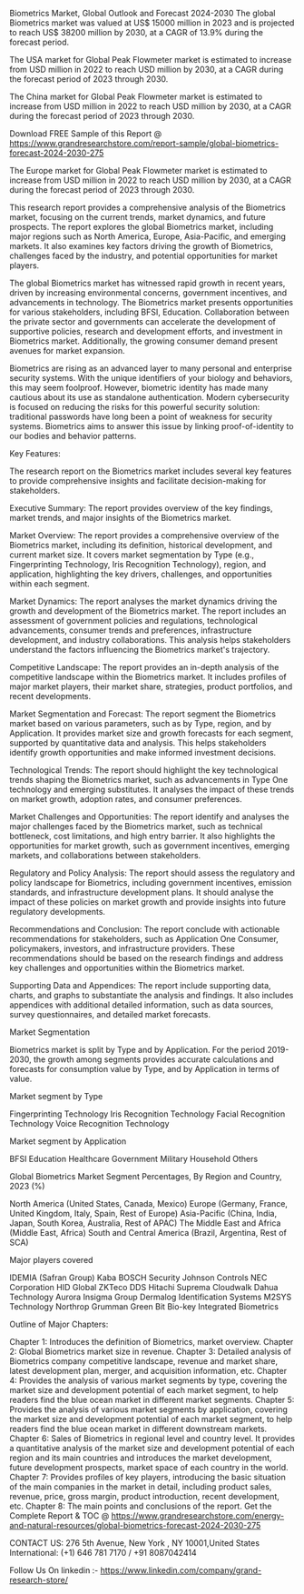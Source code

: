 Biometrics Market, Global Outlook and Forecast 2024-2030
The global Biometrics market was valued at US$ 15000 million in 2023 and is projected to reach US$ 38200 million by 2030, at a CAGR of 13.9% during the forecast period.

The USA market for Global Peak Flowmeter market is estimated to increase from USD million in 2022 to reach USD million by 2030, at a CAGR during the forecast period of 2023 through 2030.

The China market for Global Peak Flowmeter market is estimated to increase from USD million in 2022 to reach USD million by 2030, at a CAGR during the forecast period of 2023 through 2030.

Download FREE Sample of this Report @ https://www.grandresearchstore.com/report-sample/global-biometrics-forecast-2024-2030-275

The Europe market for Global Peak Flowmeter market is estimated to increase from USD million in 2022 to reach USD million by 2030, at a CAGR during the forecast period of 2023 through 2030.

This research report provides a comprehensive analysis of the Biometrics market, focusing on the current trends, market dynamics, and future prospects. The report explores the global Biometrics market, including major regions such as North America, Europe, Asia-Pacific, and emerging markets. It also examines key factors driving the growth of Biometrics, challenges faced by the industry, and potential opportunities for market players.

The global Biometrics market has witnessed rapid growth in recent years, driven by increasing environmental concerns, government incentives, and advancements in technology. The Biometrics market presents opportunities for various stakeholders, including BFSI, Education. Collaboration between the private sector and governments can accelerate the development of supportive policies, research and development efforts, and investment in Biometrics market. Additionally, the growing consumer demand present avenues for market expansion.

Biometrics are rising as an advanced layer to many personal and enterprise security systems. With the unique identifiers of your biology and behaviors, this may seem foolproof. However, biometric identity has made many cautious about its use as standalone authentication. Modern cybersecurity is focused on reducing the risks for this powerful security solution: traditional passwords have long been a point of weakness for security systems. Biometrics aims to answer this issue by linking proof-of-identity to our bodies and behavior patterns.

Key Features:

The research report on the Biometrics market includes several key features to provide comprehensive insights and facilitate decision-making for stakeholders.

Executive Summary: The report provides overview of the key findings, market trends, and major insights of the Biometrics market.

Market Overview: The report provides a comprehensive overview of the Biometrics market, including its definition, historical development, and current market size. It covers market segmentation by Type (e.g., Fingerprinting Technology, Iris Recognition Technology), region, and application, highlighting the key drivers, challenges, and opportunities within each segment.

Market Dynamics: The report analyses the market dynamics driving the growth and development of the Biometrics market. The report includes an assessment of government policies and regulations, technological advancements, consumer trends and preferences, infrastructure development, and industry collaborations. This analysis helps stakeholders understand the factors influencing the Biometrics market's trajectory.

Competitive Landscape: The report provides an in-depth analysis of the competitive landscape within the Biometrics market. It includes profiles of major market players, their market share, strategies, product portfolios, and recent developments.

Market Segmentation and Forecast: The report segment the Biometrics market based on various parameters, such as by Type, region, and by Application. It provides market size and growth forecasts for each segment, supported by quantitative data and analysis. This helps stakeholders identify growth opportunities and make informed investment decisions.

Technological Trends: The report should highlight the key technological trends shaping the Biometrics market, such as advancements in Type One technology and emerging substitutes. It analyses the impact of these trends on market growth, adoption rates, and consumer preferences.

Market Challenges and Opportunities: The report identify and analyses the major challenges faced by the Biometrics market, such as technical bottleneck, cost limitations, and high entry barrier. It also highlights the opportunities for market growth, such as government incentives, emerging markets, and collaborations between stakeholders.

Regulatory and Policy Analysis: The report should assess the regulatory and policy landscape for Biometrics, including government incentives, emission standards, and infrastructure development plans. It should analyse the impact of these policies on market growth and provide insights into future regulatory developments.

Recommendations and Conclusion: The report conclude with actionable recommendations for stakeholders, such as Application One Consumer, policymakers, investors, and infrastructure providers. These recommendations should be based on the research findings and address key challenges and opportunities within the Biometrics market.

Supporting Data and Appendices: The report include supporting data, charts, and graphs to substantiate the analysis and findings. It also includes appendices with additional detailed information, such as data sources, survey questionnaires, and detailed market forecasts.

Market Segmentation

Biometrics market is split by Type and by Application. For the period 2019-2030, the growth among segments provides accurate calculations and forecasts for consumption value by Type, and by Application in terms of value.

Market segment by Type

Fingerprinting Technology
Iris Recognition Technology
Facial Recognition Technology
Voice Recognition Technology

Market segment by Application

BFSI
Education
Healthcare
Government
Military
Household
Others

Global Biometrics Market Segment Percentages, By Region and Country, 2023 (%)

North America (United States, Canada, Mexico)
Europe (Germany, France, United Kingdom, Italy, Spain, Rest of Europe)
Asia-Pacific (China, India, Japan, South Korea, Australia, Rest of APAC)
The Middle East and Africa (Middle East, Africa)
South and Central America (Brazil, Argentina, Rest of SCA)

Major players covered

IDEMIA (Safran Group)
Kaba
BOSCH Security
Johnson Controls
NEC Corporation
HID Global
ZKTeco
DDS
Hitachi
Suprema
Cloudwalk
Dahua Technology
Aurora
Insigma Group
Dermalog Identification Systems
M2SYS Technology
Northrop Grumman
Green Bit
Bio-key
Integrated Biometrics

Outline of Major Chapters:

Chapter 1: Introduces the definition of Biometrics, market overview.
Chapter 2: Global Biometrics market size in revenue.
Chapter 3: Detailed analysis of Biometrics company competitive landscape, revenue and market share, latest development plan, merger, and acquisition information, etc.
Chapter 4: Provides the analysis of various market segments by type, covering the market size and development potential of each market segment, to help readers find the blue ocean market in different market segments.
Chapter 5: Provides the analysis of various market segments by application, covering the market size and development potential of each market segment, to help readers find the blue ocean market in different downstream markets.
Chapter 6: Sales of Biometrics in regional level and country level. It provides a quantitative analysis of the market size and development potential of each region and its main countries and introduces the market development, future development prospects, market space of each country in the world.
Chapter 7: Provides profiles of key players, introducing the basic situation of the main companies in the market in detail, including product sales, revenue, price, gross margin, product introduction, recent development, etc.
Chapter 8: The main points and conclusions of the report.
Get the Complete Report & TOC @ https://www.grandresearchstore.com/energy-and-natural-resources/global-biometrics-forecast-2024-2030-275

CONTACT US:
276 5th Avenue, New York , NY 10001,United States
International: (+1) 646 781 7170 / +91 8087042414

Follow Us On linkedin :- https://www.linkedin.com/company/grand-research-store/
